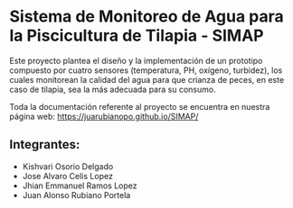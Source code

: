 #  Sistema de Monitoreo de Agua para la Piscicultura de Tilapia - SIMAP
Este proyecto plantea el diseño y la implementación de un prototipo compuesto por cuatro sensores (temperatura, PH, oxígeno, turbidez), los cuales monitorean la calidad del agua para que crianza de peces, en este caso de tilapia, sea la más adecuada para su consumo.

Toda la documentación referente al proyecto se encuentra en nuestra página web: https://juarubianopo.github.io/SIMAP/ 

## Integrantes:
* Kishvari Osorio Delgado
* Jose Alvaro Celis Lopez
* Jhian Emmanuel Ramos Lopez
* Juan Alonso Rubiano Portela



